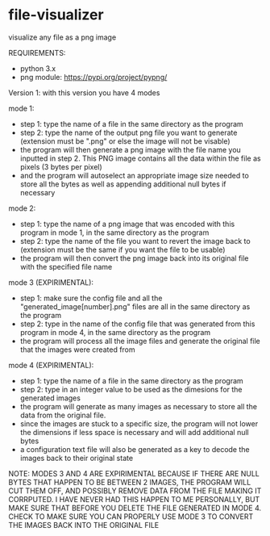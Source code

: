 # file-visualizer

visualize any file as a png image

REQUIREMENTS:
  - python 3.x
  - png module: https://pypi.org/project/pypng/

Version 1:
with this version you have 4 modes




  mode 1:
   - step 1: type the name of a file in the same directory as the program
   - step 2: type the name of the output png file you want to generate (extension must be ".png" or else the image will not be visable)
   - the program will then generate a png image with the file name you inputted in step 2. This PNG image contains all the data within the file as pixels (3 bytes per pixel)
   - and the program will autoselect an appropriate image size needed to store all the bytes as well as appending additional null bytes if necessary

  mode 2:
   - step 1: type the name of a png image that was encoded with this program in mode 1, in the same directory as the program
   - step 2: type the name of the file you want to revert the image back to (extension must be the same if you want the file to be usable)
   - the program will then convert the png image back into its original file with the specified file name
   
  mode 3 (EXPIRIMENTAL):
   - step 1: make sure the config file and all the "generated_image[number].png" files are all in the same directory as the program
   - step 2: type in the name of the config file that was generated from this program in mode 4, in the same directory as the program
   - the program will process all the image files and generate the original file that the images were created from
   
  mode 4 (EXPIRIMENTAL):
   - step 1: type the name of a file in the same directory as the program
   - step 2: type in an integer value to be used as the dimesions for the generated images
   - the program will generate as many images as necessary to store all the data from the original file. 
   - since the images are stuck to a specific size, the program will not lower the dimensions if less space is necessary and will add additional null bytes  
   - a configuration text file will also be generated as a key to decode the images back to their original state
   
   
    
NOTE: MODES 3 AND 4 ARE EXPIRIMENTAL BECAUSE IF THERE ARE NULL BYTES THAT HAPPEN TO BE BETWEEN 2 IMAGES, THE PROGRAM WILL CUT THEM OFF, AND POSSIBLY REMOVE DATA FROM THE FILE MAKING IT CORRPUTED. I HAVE NEVER HAD THIS HAPPEN TO ME PERSONALLY, BUT MAKE SURE THAT BEFORE YOU DELETE THE FILE GENERATED IN MODE 4. CHECK TO MAKE SURE YOU CAN PROPERLY USE MODE 3 TO CONVERT THE IMAGES BACK INTO THE ORIGINAL FILE

